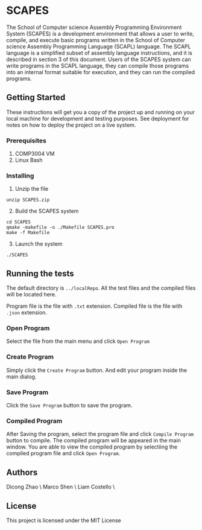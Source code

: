 # SCAPES

The School of Computer science Assembly Programming Environment System (SCAPES) is a development
environment that allows a user to write, compile, and execute basic programs written in the School of
Computer science Assembly Programming Language (SCAPL) language. The SCAPL language is a simplified
subset of assembly language instructions, and it is described in section 3 of this document. Users of the
SCAPES system can write programs in the SCAPL language, they can compile those programs into an internal
format suitable for execution, and they can run the compiled programs.


## Getting Started

These instructions will get you a copy of the project up and running on your local machine for development and testing purposes. See deployment for notes on how to deploy the project on a live system.

### Prerequisites

1. COMP3004 VM
2. Linux Bash


### Installing

1. Unzip the file
```shell
unzip SCAPES.zip
```
2. Build the SCAPES system
```shell
cd SCAPES
qmake -makefile -o ./Makefile SCAPES.pro
make -f Makefile
```

3. Launch the system
```shell
./SCAPES
```

## Running the tests

The default directory is `../localRepo`. All the test files and the compiled files will be located here.

Program file is the file with `.txt` extension.
Compiled file is the file with `.json` extension.

### Open Program
Select the file from the main menu and click `Open Program`

### Create Program
Simply click the `Create Program` button. And edit your program inside the main dialog. 

### Save Program
Click the `Save Program` button to save the program.


### Compiled Program
After Saving the program, select the program file and click `Compile Program` button to compile.
The compiled program will be appeared in the main window. You are able to view the compiled program by selectiing the compiled program file and click `Open Program`.



## Authors

Dicong Zhao \\
Marco Shen  \\
Liam Costello  \\

## License

This project is licensed under the MIT License

